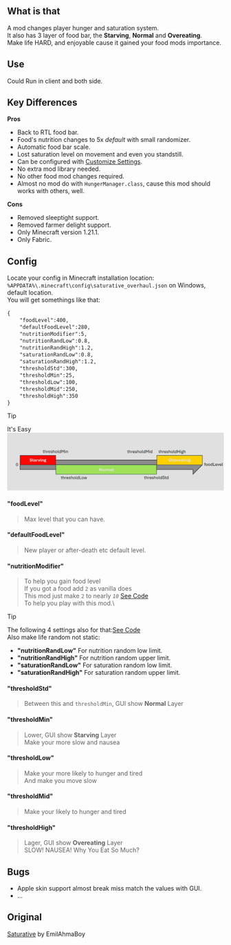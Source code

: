 ## What is that
A mod changes player hunger and saturation system.\
It also has 3 layer of food bar, the **Starving**, **Normal** and **Overeating**.\
Make life HARD, and enjoyable cause it gained your food mods importance.


## Use
Could Run in client and both side.

## Key Differences
**Pros**
- Back to RTL food bar.
- Food's nutrition changes to 5x *default* with small randomizer.
- Automatic food bar scale.
- Lost saturation level on movement and even you standstill.
- Can be configured with [Customize Settings](https://github.com/FelixAgairu/saturative_overhaul/edit/master/README.md#config).
- No extra mod library needed.
- No other food mod changes required.
- Almost no mod do with `HungerManager.class`, cause this mod should works with others, well.

**Cons**
- Removed sleeptight support.
- Removed farmer delight support.
- Only Minecraft version 1.21.1.
- Only Fabric.

## Config
Locate your config in Minecraft installation location:\
`%APPDATA%\.minecraft\config\saturative_overhaul.json` on Windows, default location.\
You will get somethings like that:
```
{
	"foodLevel":400,
	"defaultFoodLevel":280,
	"nutritionModifier":5,
	"nutritionRandLow":0.8,
	"nutritionRandHigh":1.2,
	"saturationRandLow":0.8,
	"saturationRandHigh":1.2,
	"thresholdStd":300,
	"thresholdMin":25,
	"thresholdLow":100,
	"thresholdMid":250,
	"thresholdHigh":350
}
```
> [!TIP]
> It's Easy\
![PIC](src/main/resources/assets/saturative_overhaul/pic/2.jpg)

#### "foodLevel"
> Max level that you can have.

#### "defaultFoodLevel"
> New player or after-death etc default level.

#### "nutritionModifier"
> To help you gain food level\
> If you got a food add `2` as vanilla does\
> This mod just make `2` to nearly *`10`* [See Code](src/main/java/dev/emilahmaboy/felixagairu/saturative_overhaul/mixin/HungerManagerMixin.java)\
> To help you play with this mod.\

> [!TIP]
> The following 4 settings also for that:[See Code](src/main/java/dev/emilahmaboy/felixagairu/saturative_overhaul/tools/LimitRandomizer.java)\
> Also make life random not static:

- **"nutritionRandLow"**
For nutrition random low limit.
- **"nutritionRandHigh"**
For nutrition random upper limit.
- **"saturationRandLow"**
For saturation random low limit.
- **"saturationRandHigh"**
For saturation random upper limit.

#### "thresholdStd"
> Between this and `thresholdMin`, GUI show **Normal** Layer

#### "thresholdMin"
> Lower, GUI show **Starving** Layer\
> Make your more slow and nausea

#### "thresholdLow"
> Make your more likely to hunger and tired\
> And make you move slow

#### "thresholdMid"
> Make your likely to hunger and tired

#### "thresholdHigh"
> Lager, GUI show **Overeating** Layer\
> SLOW! NAUSEA! Why You Eat So Much?


## Bugs
- Apple skin support almost break miss match the values with GUI.
- ...

## Original
[Saturative](https://github.com/EmilAhmaBoy/saturative) by EmilAhmaBoy
